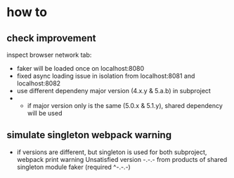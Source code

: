 # how to
## check improvement
inspect browser network tab:
- faker will be loaded once on  localhost:8080
- fixed async loading issue in isolation from localhost:8081 and  localhost:8082
- use different dependeny major version (4.x.y & 5.a.b) in subproject
- - if major version only is the same (5.0.x & 5.1.y), shared dependency will be used

## simulate singleton webpack warning
- if versions are different, but singleton is used for both subproject, webpack print warning 
Unsatisfied version -.-.- from products of shared singleton module faker (required ^-.-.-)
